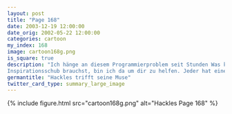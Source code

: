 ```yaml
---
layout: post
title: "Page 168"
date: 2003-12-19 12:00:00
date_orig: 2002-05-22 12:00:00
categories: cartoon
my_index: 168
image: cartoon168g.png
is_square: true
description: "Ich hänge an diesem Programmierproblem seit Stunden Was kann ich tun Du musst in Zeile 187 Code hinzufügen um die Datenbankverbindung zu beenden Meine Fresse Wer bist du Ich bin deine Cubicle Fee! Wenn du einen
Inspirationsschub brauchst, bin ich da um dir zu helfen. Jeder hat eine Jeder Füge mehr Lügen hinzu Natürlich Hackles Marcus"
germantitle: "Hackles trifft seine Muse"
twitter_card_type: summary_large_image
---
```


{% include figure.html src="cartoon168g.png" alt="Hackles Page 168"  %}
